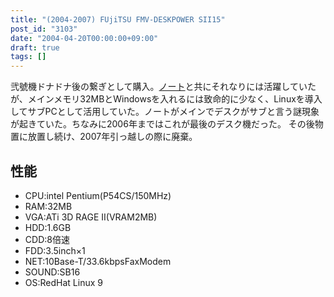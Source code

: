 ```yaml
---
title: "(2004-2007) FUjiTSU FMV-DESKPOWER SII15"
post_id: "3103"
date: "2004-04-20T00:00:00+09:00"
draft: true
tags: []
---
```



弐號機ドナドナ後の繋ぎとして購入。[ノート](/cdx560)と共にそれなりには活躍していたが、メインメモリ32MBとWindowsを入れるには致命的に少なく、Linuxを導入してサブPCとして活用していた。ノートがメインでデスクがサブと言う謎現象が起きていた。ちなみに2006年まではこれが最後のデスク機だった。 その後物置に放置し続け、2007年引っ越しの際に廃棄。
## 性能


  * CPU:intel Pentium(P54CS/150MHz)
  * RAM:32MB
  * VGA:ATi 3D RAGE II(VRAM2MB)
  * HDD:1.6GB
  * CDD:8倍速
  * FDD:3.5inch×1
  * NET:10Base-T/33.6kbpsFaxModem
  * SOUND:SB16
  * OS:RedHat Linux 9
